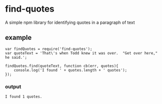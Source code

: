 # find-quotes
A simple npm library for identifying quotes in a paragraph of text

## example
```
var findQuotes = require('find-quotes');
var quoteText = 'That\'s when Todd knew it was over.  "Get over here," he said.';

findQuotes.find(quoteText, function cb(err, quotes){
    console.log('I found ' + quotes.length + ' quotes'); 
});
```

### output
```
I found 1 quotes.
```

